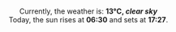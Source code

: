 <p  align="center"><br/>Currently, the weather is: <b> 13°C, <i>clear sky</i></b></br>Today, the sun rises at <b>06:30</b> and sets at <b>17:27</b>.</p>